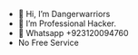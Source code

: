 - 👋 Hi, I’m Dangerwarriors
- 👀 I’m Professional Hacker.
- 🌱 Whatsapp +923120094760
- No Free Service

